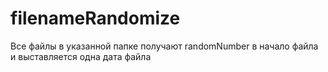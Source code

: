 # filenameRandomize
Все файлы в указанной папке получают randomNumber в начало файла и выставляется одна дата файла
